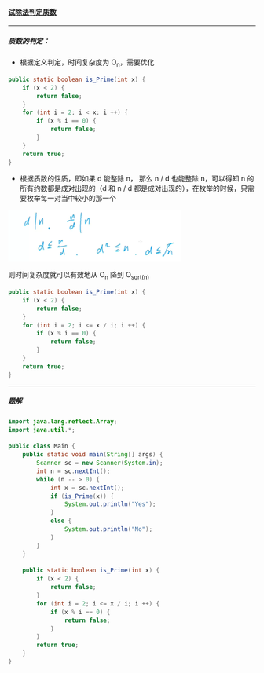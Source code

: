 #### <a href="https://www.acwing.com/problem/content/868/">试除法判定质数</a>

---------------

##### 质数的判定：

- 根据定义判定，时间复杂度为 O<sub>n</sub>，需要优化

```java
public static boolean is_Prime(int x) {
    if (x < 2) {
        return false;
    }
    for (int i = 2; i < x; i ++) {
        if (x % i == 0) {
            return false;
        }
    }
    return true;
}
```

- 根据质数的性质，即如果 d 能整除 n， 那么 n / d 也能整除 n，可以得知 n 的所有约数都是成对出现的（d 和 n / d 都是成对出现的），在枚举的时候，只需要枚举每一对当中较小的那一个

<img src="https://raw.githubusercontent.com/DaoZuQieXing/Learn/main/img/算法基础课/算法基础课第四讲：数学知识/试除法.png" alt="system call" style="max-width: 70%">

则时间复杂度就可以有效地从 O<sub>n</sub> 降到 O<sub>sqrt(n)</sub> 

```java
public static boolean is_Prime(int x) {
    if (x < 2) {
        return false;
    }
    for (int i = 2; i <= x / i; i ++) {
        if (x % i == 0) {
            return false;
        }
    }
    return true;
}
```

--------------------

##### 题解

```java
import java.lang.reflect.Array;
import java.util.*;

public class Main {
    public static void main(String[] args) {
        Scanner sc = new Scanner(System.in);
        int n = sc.nextInt();
        while (n -- > 0) {
            int x = sc.nextInt();
            if (is_Prime(x)) {
                System.out.println("Yes");
            }
            else {
                System.out.println("No");
            }
        }
    }

    public static boolean is_Prime(int x) {
        if (x < 2) {
            return false;
        }
        for (int i = 2; i <= x / i; i ++) {
            if (x % i == 0) {
                return false;
            }
        }
        return true;
    }
}
```

